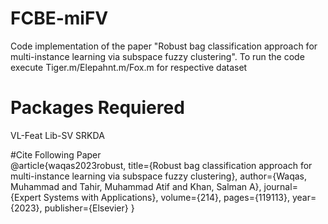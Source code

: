 # FCBE-miFV
Code implementation of the paper "Robust bag classification approach for multi-instance learning via subspace fuzzy clustering". To run the code
execute Tiger.m/Elepahnt.m/Fox.m for respective dataset
<br />
# Packages Requiered 
VL-Feat
Lib-SV
SRKDA

#Cite Following Paper
<br />
@article{waqas2023robust,
  title={Robust bag classification approach for multi-instance learning via subspace fuzzy clustering},
  author={Waqas, Muhammad and Tahir, Muhammad Atif and Khan, Salman A},
  journal={Expert Systems with Applications},
  volume={214},
  pages={119113},
  year={2023},
  publisher={Elsevier}
}
